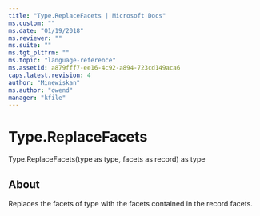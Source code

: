 ```yaml
---
title: "Type.ReplaceFacets | Microsoft Docs"
ms.custom: ""
ms.date: "01/19/2018"
ms.reviewer: ""
ms.suite: ""
ms.tgt_pltfrm: ""
ms.topic: "language-reference"
ms.assetid: a879fff7-ee16-4c92-a894-723cd149aca6
caps.latest.revision: 4
author: "Minewiskan"
ms.author: "owend"
manager: "kfile"
---
```

# Type.ReplaceFacets
Type.ReplaceFacets(type as type, facets as record) as type  
  
## About  
Replaces the facets of type with the facets contained in the record facets.  
  
